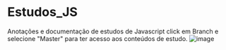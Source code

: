 # Estudos_JS
Anotações e documentação de estudos de Javascript 
click em Branch e selecione "Master" para ter acesso aos conteúdos de estudo.
![image](https://github.com/user-attachments/assets/b46bdd70-fb4e-41fb-9f18-d017c3f8ac85)
